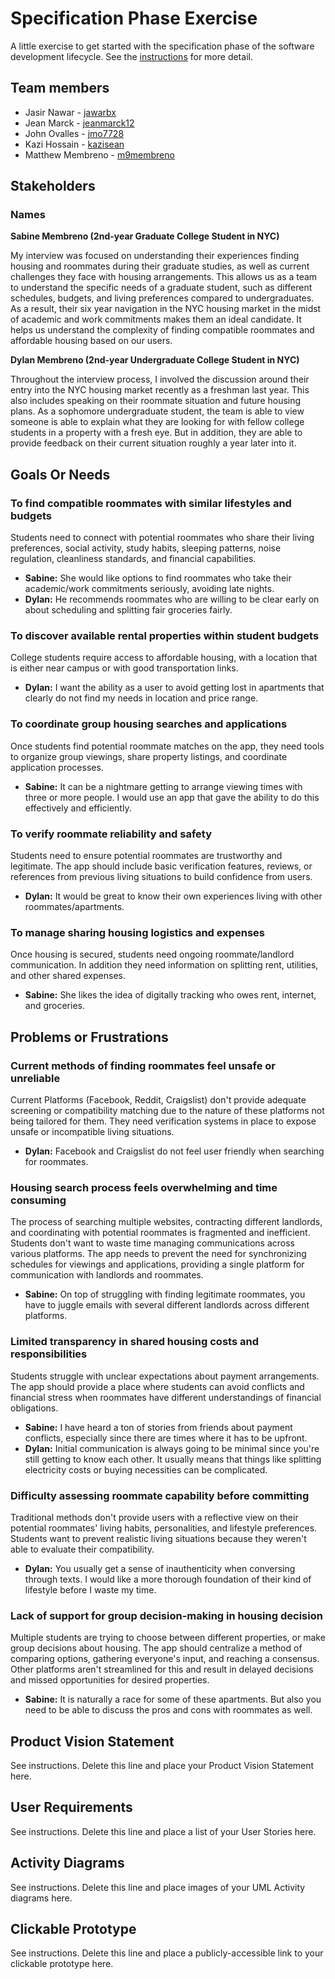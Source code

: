 # Specification Phase Exercise

A little exercise to get started with the specification phase of the software development lifecycle. See the [instructions](instructions.md) for more detail.

## Team members
- Jasir Nawar - [jawarbx](https://github.com/jawarbx)
- Jean Marck - [jeanmarck12](https://github.com/jeanmarck12)
- John Ovalles - [jmo7728](https://github.com/jmo7728)
- Kazi Hossain - [kazisean](https://github.com/kazisean)
- Matthew Membreno - [m9membreno](https://github.com/m9membreno)

## Stakeholders

### Names

**Sabine Membreno (2nd-year Graduate College Student in NYC)**

My interview was focused on understanding their experiences finding housing and roommates during their graduate studies, as well as current challenges they face with housing arrangements. This allows us as a team to understand the specific needs of a graduate student, such as different schedules, budgets, and living preferences compared to undergraduates. As a result, their six year navigation in the NYC housing market in the midst of academic and work commitments makes them an ideal candidate. It helps us understand the complexity of finding compatible roommates and affordable housing based on our users.

**Dylan Membreno (2nd-year Undergraduate College Student in NYC)**

Throughout the interview process, I involved the discussion around their entry into the NYC housing market recently as a freshman last year. This also includes speaking on their roommate situation and future housing plans. As a sophomore undergraduate student, the team is able to view someone is able to explain what they are looking for with fellow college students in a property with a fresh eye. But in addition, they are able to provide feedback on their current situation roughly a year later into it.

## Goals Or Needs

### To find compatible roommates with similar lifestyles and budgets

Students need to connect with potential roommates who share their living preferences, social activity, study habits, sleeping patterns, noise regulation, cleanliness standards, and financial capabilities.

- **Sabine:** She would like options to find roommates who take their academic/work commitments seriously, avoiding late nights.
- **Dylan:** He recommends roommates who are willing to be clear early on about scheduling and splitting fair groceries fairly.

### To discover available rental properties within student budgets

College students require access to affordable housing, with a location that is either near campus or with good transportation links.

- **Dylan:** I want the ability as a user to avoid getting lost in apartments that clearly do not find my needs in location and price range.

### To coordinate group housing searches and applications

Once students find potential roommate matches on the app, they need tools to organize group viewings, share property listings, and coordinate application processes.

- **Sabine:** It can be a nightmare getting to arrange viewing times with three or more people. I would use an app that gave the ability to do this effectively and efficiently.

### To verify roommate reliability and safety

Students need to ensure potential roommates are trustworthy and legitimate. The app should include basic verification features, reviews, or references from previous living situations to build confidence from users.

- **Dylan:** It would be great to know their own experiences living with other roommates/apartments.

### To manage sharing housing logistics and expenses

Once housing is secured, students need ongoing roommate/landlord communication. In addition they need information on splitting rent, utilities, and other shared expenses.

- **Sabine:** She likes the idea of digitally tracking who owes rent, internet, and groceries.

## Problems or Frustrations

### Current methods of finding roommates feel unsafe or unreliable

Current Platforms (Facebook, Reddit, Craigslist) don't provide adequate screening or compatibility matching due to the nature of these platforms not being tailored for them. They need verification systems in place to expose unsafe or incompatible living situations.

- **Dylan:** Facebook and Craigslist do not feel user friendly when searching for roommates.

### Housing search process feels overwhelming and time consuming

The process of searching multiple websites, contracting different landlords, and coordinating with potential roommates is fragmented and inefficient. Students don't want to waste time managing communications across various platforms. The app needs to prevent the need for synchronizing schedules for viewings and applications, providing a single platform for communication with landlords and roommates.

- **Sabine:** On top of struggling with finding legitimate roommates, you have to juggle emails with several different landlords across different platforms.

### Limited transparency in shared housing costs and responsibilities

Students struggle with unclear expectations about payment arrangements. The app should provide a place where students can avoid conflicts and financial stress when roommates have different understandings of financial obligations.

- **Sabine:** I have heard a ton of stories from friends about payment conflicts, especially since there are times where it has to be upfront.
- **Dylan:** Initial communication is always going to be minimal since you're still getting to know each other. It usually means that things like splitting electricity costs or buying necessities can be complicated.

### Difficulty assessing roommate capability before committing

Traditional methods don't provide users with a reflective view on their potential roommates' living habits, personalities, and lifestyle preferences. Students want to prevent realistic living situations because they weren't able to evaluate their compatibility.

- **Dylan:** You usually get a sense of inauthenticity when conversing through texts. I would like a more thorough foundation of their kind of lifestyle before I waste my time.

### Lack of support for group decision-making in housing decision

Multiple students are trying to choose between different properties, or make group decisions about housing. The app should centralize a method of comparing options, gathering everyone's input, and reaching a consensus. Other platforms aren't streamlined for this and result in delayed decisions and missed opportunities for desired properties.

- **Sabine:** It is naturally a race for some of these apartments. But also you need to be able to discuss the pros and cons with roommates as well.

## Product Vision Statement

See instructions. Delete this line and place your Product Vision Statement here.

## User Requirements

See instructions. Delete this line and place a list of your User Stories here.

## Activity Diagrams

See instructions. Delete this line and place images of your UML Activity diagrams here.

## Clickable Prototype

See instructions. Delete this line and place a publicly-accessible link to your clickable prototype here.
